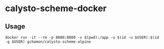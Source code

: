 # calysto-scheme-docker

## Usage

`docker run -it --rm -p 8080:8080 -v $(pwd):/app -u $(id -u $USER):$(id -g $USER) gchamon/calysto-scheme-alpine`
